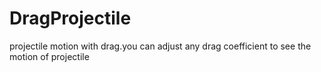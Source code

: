 # DragProjectile
projectile motion with drag.you can adjust any drag coefficient to see the motion of projectile

